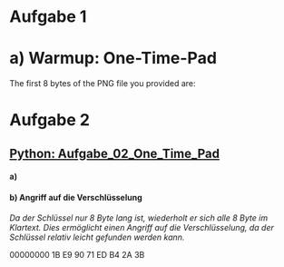 
# Aufgabe 1

# a) Warmup: One-Time-Pad

The first 8 bytes of the PNG file you provided are:


# Aufgabe 2
## [Python: Aufgabe_02_One_Time_Pad]("../blob/main/Uebung_3/scripts/Uebung_03_Aufgabe_02_One_Time_Pad.py")

#### a)

#### b) **Angriff auf die Verschlüsselung**

*Da der Schlüssel nur 8 Byte lang ist, wiederholt er sich alle 8 Byte im Klartext. Dies ermöglicht einen Angriff auf die Verschlüsselung, da der Schlüssel relativ leicht gefunden werden kann.*

00000000  1B E9 90 71 ED B4 2A 3B
